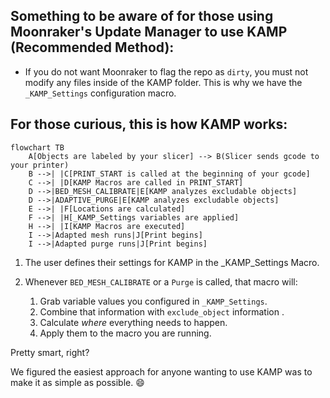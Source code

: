 ## Something to be aware of for those using Moonraker's Update Manager to use KAMP (Recommended Method):

- If you do not want Moonraker to flag the repo as `dirty`, you must not modify any files inside of the KAMP folder. This is why we have the `_KAMP_Settings` configuration macro.

## For those curious, this is how KAMP works:

```mermaid
flowchart TB
    A[Objects are labeled by your slicer] --> B(Slicer sends gcode to your printer)
    B -->| |C[PRINT_START is called at the beginning of your gcode]
    C -->| |D[KAMP Macros are called in PRINT_START]
    D -->|BED_MESH_CALIBRATE|E[KAMP analyzes excludable objects]
    D -->|ADAPTIVE_PURGE|E[KAMP analyzes excludable objects]
    E -->| |F[Locations are calculated]
    F -->| |H[_KAMP_Settings variables are applied]
    H -->| |I[KAMP Macros are executed]
    I -->|Adapted mesh runs|J[Print begins]
    I -->|Adapted purge runs|J[Print begins]

```

1. The user defines their settings for KAMP in the _KAMP_Settings Macro.
2. Whenever `BED_MESH_CALIBRATE` or a `Purge` is called, that macro will: 

   1. Grab variable values you configured in `_KAMP_Settings`.
   2. Combine that information with `exclude_object` information .
   3. Calculate *where* everything needs to happen.
   4. Apply them to the macro you are running. 

Pretty smart, right?

We figured the easiest approach for anyone wanting to use KAMP was to make it as simple as possible. :smile: